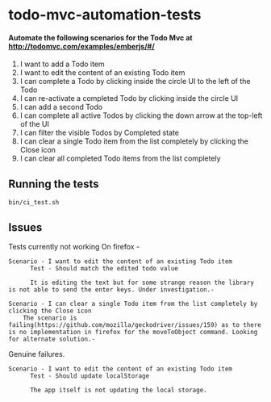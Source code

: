 # todo-mvc-automation-tests
#### Automate the following scenarios for the Todo Mvc at http://todomvc.com/examples/emberjs/#/

1. I want to add a Todo item
2. I want to edit the content of an existing Todo item
3. I can complete a Todo by clicking inside the circle UI to the left of the Todo
4. I can re-activate a completed Todo by clicking inside the circle UI
5. I can add a second Todo
6. I can complete all active Todos by clicking the down arrow at the top-left of the UI
7. I can filter the visible Todos by Completed state
8. I can clear a single Todo item from the list completely by clicking the Close icon
9. I can clear all completed Todo items from the list completely

## Running the tests
```
bin/ci_test.sh
```

## Issues
Tests currently not working
  On firefox -

    Scenario - I want to edit the content of an existing Todo item
          Test - Should match the edited todo value

          It is editing the text but for some strange reason the library is not able to send the enter keys. Under investigation.-

    Scenario - I can clear a single Todo item from the list completely by clicking the Close icon
        The scenario is failing(https://github.com/mozilla/geckodriver/issues/159) as to there is no implementation in firefox for the moveToObject command. Looking for alternate solution.-

Genuine failures.

    Scenario - I want to edit the content of an existing Todo item
          Test - Should update localStorage

          The app itself is not updating the local storage.
